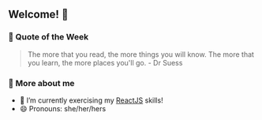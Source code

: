 ## Welcome! :potato: 

### 📖 Quote of the Week

> The more that you read, the more things you will know. The more that you learn, the more places you'll go. - Dr Suess

### :eyes: More about me
- 🌱 I’m currently exercising my [ReactJS](http://reactjs.org/) skills!
- 😄 Pronouns: she/her/hers

